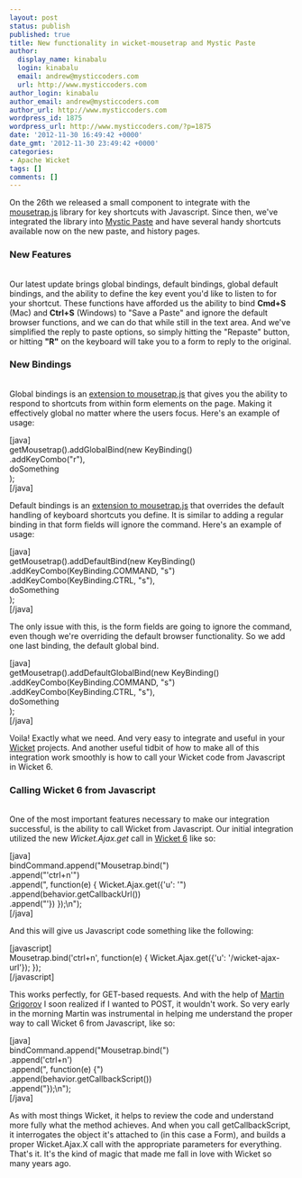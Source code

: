 ```yaml
---
layout: post
status: publish
published: true
title: New functionality in wicket-mousetrap and Mystic Paste
author:
  display_name: kinabalu
  login: kinabalu
  email: andrew@mysticcoders.com
  url: http://www.mysticcoders.com
author_login: kinabalu
author_email: andrew@mysticcoders.com
author_url: http://www.mysticcoders.com
wordpress_id: 1875
wordpress_url: http://www.mysticcoders.com/?p=1875
date: '2012-11-30 16:49:42 +0000'
date_gmt: '2012-11-30 23:49:42 +0000'
categories:
- Apache Wicket
tags: []
comments: []
---
```

On the 26th we released a small component to integrate with the <a href="http://craig.is/killing/mice">mousetrap.js</a> library for key shortcuts with Javascript.  Since then, we've integrated the library into <a href="http://mysticpaste.com">Mystic Paste</a> and have several handy shortcuts available now on the new paste, and history pages.

<h3>New Features</h3><br />
Our latest update brings global bindings, default bindings, global default bindings, and the ability to define the key event you'd like to listen to for your shortcut.  These functions have afforded us the ability to bind <strong>Cmd+S</strong> (Mac) and <strong>Ctrl+S</strong> (Windows) to "Save a Paste" and ignore the default browser functions, and we can do that while still in the text area.  And we've simplified the reply to paste options, so simply hitting the "Repaste" button, or hitting <strong>"R"</strong> on the keyboard will take you to a form to reply to the original.

<h3>New Bindings</h3><br />
Global bindings is an <a href="https://gist.github.com/3885446">extension to mousetrap.js</a> that gives you the ability to respond to shortcuts from within form elements on the page.  Making it effectively global no matter where the users focus.  Here's an example of usage:

[java]<br />
getMousetrap().addGlobalBind(new KeyBinding()<br />
    .addKeyCombo("r"),<br />
    doSomething<br />
);<br />
[/java]

Default bindings is an <a href="https://gist.github.com/3885446">extension to mousetrap.js</a> that overrides the default handling of keyboard shortcuts you define.  It is similar to adding a regular binding in that form fields will ignore the command.  Here's an example of usage:

[java]<br />
getMousetrap().addDefaultBind(new KeyBinding()<br />
    .addKeyCombo(KeyBinding.COMMAND, "s")<br />
    .addKeyCombo(KeyBinding.CTRL, "s"),<br />
    doSomething<br />
);<br />
[/java]

The only issue with this, is the form fields are going to ignore the command, even though we're overriding the default browser functionality.  So we add one last binding, the default global bind.

[java]<br />
getMousetrap().addDefaultGlobalBind(new KeyBinding()<br />
    .addKeyCombo(KeyBinding.COMMAND, "s")<br />
    .addKeyCombo(KeyBinding.CTRL, "s"),<br />
    doSomething<br />
);<br />
[/java]

Voila!  Exactly what we need.  And very easy to integrate and useful in your <a href="http://wicket.apache.org">Wicket</a> projects.  And another useful tidbit of how to make all of this integration work smoothly is how to call your Wicket code from Javascript in Wicket 6.

<h3>Calling Wicket 6 from Javascript</h3><br />
One of the most important features necessary to make our integration successful, is the ability to call Wicket from Javascript.  Our initial integration utilized the new <em>Wicket.Ajax.get</em> call in <a href="http://wicket.apache.org">Wicket 6</a> like so:

[java]<br />
bindCommand.append("Mousetrap.bind(")<br />
    .append("'ctrl+n'")<br />
    .append(", function(e) { Wicket.Ajax.get({'u': '")<br />
    .append(behavior.getCallbackUrl())<br />
    .append("'}) });\n");<br />
[/java]

And this will give us Javascript code something like the following:

[javascript]<br />
    Mousetrap.bind('ctrl+n', function(e) { Wicket.Ajax.get({'u': '/wicket-ajax-url'}); });<br />
[/javascript]

This works perfectly, for GET-based requests.  And with the help of <a href="https://github.com/martin-g">Martin Grigorov</a> I soon realized if I wanted to POST, it wouldn't work.  So very early in the morning Martin was instrumental in helping me understand the proper way to call Wicket 6 from Javascript, like so:

[java]<br />
bindCommand.append("Mousetrap.bind(")<br />
    .append('ctrl+n')<br />
    .append(", function(e) {")<br />
    .append(behavior.getCallbackScript())<br />
    .append("});\n");<br />
[/java]

As with most things Wicket, it helps to review the code and understand more fully what the method achieves.  And when you call getCallbackScript, it interrogates the object it's attached to (in this case a Form), and builds a proper Wicket.Ajax.X call with the appropriate parameters for everything.  That's it.  It's the kind of magic that made me fall in love with Wicket so many years ago.

